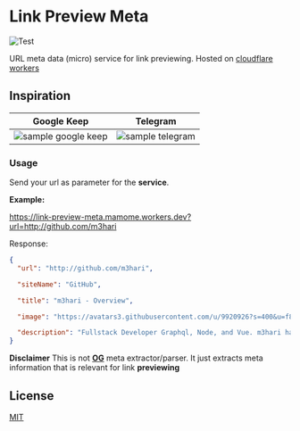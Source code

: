 # Link Preview Meta

![Test](https://github.com/m3hari/link-preview-meta/workflows/Tests/badge.svg)

URL meta data (micro) service for link previewing.
Hosted on [cloudflare workers](https://workers.cloudflare.com/)

## Inspiration

|                                                                                                  **Google Keep**                                                                                                   |                                                                                                  **Telegram**                                                                                                  |
| :----------------------------------------------------------------------------------------------------------------------------------------------------------------------------------------------------------------: | :------------------------------------------------------------------------------------------------------------------------------------------------------------------------------------------------------------: |
| ![sample google keep](https://lh3.googleusercontent.com/_2f_HE1sctWqS-y7fdrJmSk449cLqFS9qfdogyxPfQDo452EB7x7RrAqpFIZ8BFGkE7Jn5qPe4hCSUDWVBMrnfJcuB_Qz7mQoTJBoJPRMuSHoV6VV3dfjAWuPj0fFI2QW60Cjxy2Aw=w1080-h1011-no) | ![sample telegram](https://lh3.googleusercontent.com/aahJmyhmDmGeO5rbQCfSej5B675CjtxTaXDEOCIFQjnG6W4KKTBVdfmUqUFMTVHCNaPDl3n0KaYDquA16dNgQM07tgvvM3OiIw1dHfws4I2IyDkRFfUe8Y_dhqzJe22Zh2mLp6Ckuw=w972-h1858-no) |

### Usage

Send your url as parameter for the **service**.

**Example:**

https://link-preview-meta.mamome.workers.dev?url=http://github.com/m3hari

Response:

```json
{
  "url": "http://github.com/m3hari",

  "siteName": "GitHub",

  "title": "m3hari - Overview",

  "image": "https://avatars3.githubusercontent.com/u/9920926?s=400&u=f858860918953de6367e906655ea9b93fce019e7&v=4",

  "description": "Fullstack Developer Graphql, Node, and Vue. m3hari has 31 repositories available. Follow their code on GitHub."
}
```

**Disclaimer**
This is not **[OG](https://ogp.me/)** meta extractor/parser. It just extracts meta information that is relevant for link **previewing**

## License

[MIT](LICENSE)
